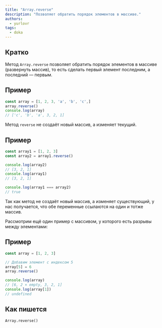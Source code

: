 ```yaml
---
title: "Array.reverse"
description: "Позволяет обратить порядок элементов в массиве."
authors:
  - yurlovr
tags:
  - doka
---
```


## Кратко

Метод `Array.reverse` позволяет обратить порядок элементов в массиве (развернуть массив), то есть сделать первый элемент последним, а последний — первым.

## Пример

```js
const array = [1, 2, 3, 'a', 'b', 'c',]
array.reverse()
console.log(array)
// ['c', 'b', 'a', 3, 2, 1]
```

Метод `reverse` не создаёт новый массив, а изменяет текущий.

## Пример

```js
const array1 = [1, 2, 3]
const array2 = array1.reverse()

console.log(array2)
// [3, 2, 1]
console.log(array1)
// [3, 2, 1]

console.log(array1 === array2)
// true
```

Так как метод не создаёт новый массив, а изменяет существующий, у нас получается, что обе переменные ссылаются на один и тотже массив.

Рассмотрим ещё один пример с массивом, у которого есть разрывы между элементами:

## Пример

```js
const array = [1, 2, 3]

// Добавим элемент с индексом 5
array[5] = 6
array.reverse()

console.log(array)
// [6, 2 × empty, 3, 2, 1]
console.log(array[1])
// undefined
```

## Как пишется

`Array.reverse()`
